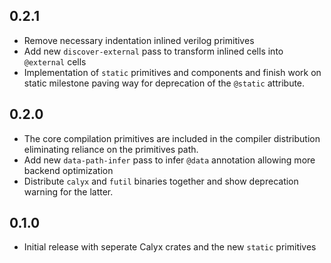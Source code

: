 ## 0.2.1
- Remove necessary indentation inlined verilog primitives
- Add new `discover-external` pass to transform inlined cells into `@external` cells
- Implementation of `static` primitives and components and finish work on static milestone paving way for deprecation of the `@static` attribute.

## 0.2.0
- The core compilation primitives are included in the compiler distribution eliminating reliance on the primitives path.
- Add new `data-path-infer` pass to infer `@data` annotation allowing more backend optimization
- Distribute `calyx` and `futil` binaries together and show deprecation warning for the latter.

## 0.1.0
- Initial release with seperate Calyx crates and the new `static` primitives